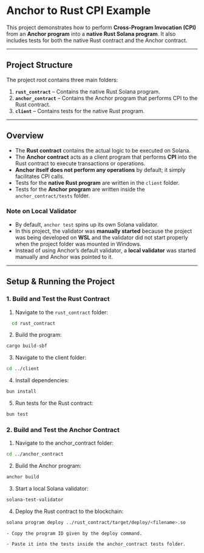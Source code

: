# Anchor to Rust CPI Example

This project demonstrates how to perform **Cross-Program Invocation (CPI)** from an **Anchor program** into a **native Rust Solana program**. It also includes tests for both the native Rust contract and the Anchor contract.  

---

## Project Structure

The project root contains three main folders:

1. **`rust_contract`** – Contains the native Rust Solana program.
2. **`anchor_contract`** – Contains the Anchor program that performs CPI to the Rust contract.
3. **`client`** – Contains tests for the native Rust program.

---

## Overview

- The **Rust contract** contains the actual logic to be executed on Solana.
- The **Anchor contract** acts as a client program that performs **CPI** into the Rust contract to execute transactions or operations.
- **Anchor itself does not perform any operations** by default; it simply facilitates CPI calls.
- Tests for the **native Rust program** are written in the `client` folder.
- Tests for the **Anchor program** are written inside the `anchor_contract/tests` folder.

### Note on Local Validator

- By default, `anchor test` spins up its own Solana validator.
- In this project, the validator was **manually started** because the project was being developed on **WSL** and the validator did not start properly when the project folder was mounted in Windows.
- Instead of using Anchor’s default validator, a **local validator** was started manually and Anchor was pointed to it.

---

## Setup & Running the Project

### 1. Build and Test the Rust Contract

1. Navigate to the `rust_contract` folder:  

 ```bash
   cd rust_contract
```
2. Build the program:
```bash
cargo build-sbf
```
3. Navigate to the client folder:
```bash
cd ../client
```

4. Install dependencies:

```bash
bun install
```

5. Run tests for the Rust contract:

```bash
bun test
```
### 2. Build and Test the Anchor Contract

1. Navigate to the anchor_contract folder:

```bash
cd ../anchor_contract
```

2. Build the Anchor program:
```bash
anchor build
```

3. Start a local Solana validator:
```bash
solana-test-validator
```

4. Deploy the Rust contract to the blockchain:
```bash
solana program deploy ../rust_contract/target/deploy/<filename>.so
```

    - Copy the program ID given by the deploy command.

    - Paste it into the tests inside the anchor_contract tests folder.